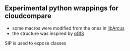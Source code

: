 Experimental python wrappings for cloudcompare
----------------------------------------------

- some macros were modified from the ones in [libArcus](https://github.com/Ultimaker/libArcus)
- the structure was inspired by
[qGIS](https://github.com/qgis/QGIS)


SIP is used to expose classes
